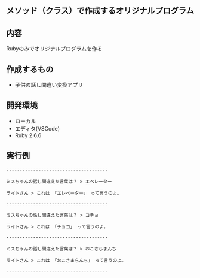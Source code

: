 ## メソッド（クラス）で作成するオリジナルプログラム

## 内容
Rubyのみでオリジナルプログラムを作る

## 作成するもの
- 子供の話し間違い変換アプリ

## 開発環境
- ローカル
- エディタ(VSCode)
- Ruby 2.6.6

## 実行例

```
--------------------------------------

ミスちゃんの話し間違えた言葉は？ > エベレーター

ライトさん > これは 「エレベーター」 って言うのよ。

--------------------------------------

ミスちゃんの話し間違えた言葉は？ > コチョ

ライトさん > これは 「チョコ」 って言うのよ。

--------------------------------------

ミスちゃんの話し間違えた言葉は？ > おこさらまんち

ライトさん > これは 「おこさまらんち」 って言うのよ。

--------------------------------------

```
